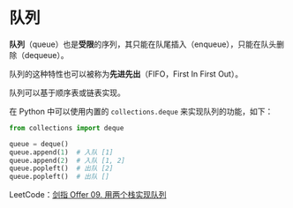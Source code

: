 # 队列

**队列**（queue）也是**受限**的序列，其只能在队尾插入（enqueue），只能在队头删除（dequeue）。

队列的这种特性也可以被称为**先进先出**（FIFO，First In First Out）。

队列可以基于顺序表或链表实现。

在 Python 中可以使用内置的 `collections.deque` 来实现队列的功能，如下：

```python
from collections import deque

queue = deque()
queue.append(1)  # 入队 [1]
queue.append(2)  # 入队 [1, 2]
queue.popleft()  # 出队 [2]
queue.popleft()  # 出队 []
```

LeetCode：[剑指 Offer 09. 用两个栈实现队列](https://leetcode-cn.com/problems/yong-liang-ge-zhan-shi-xian-dui-lie-lcof/)
